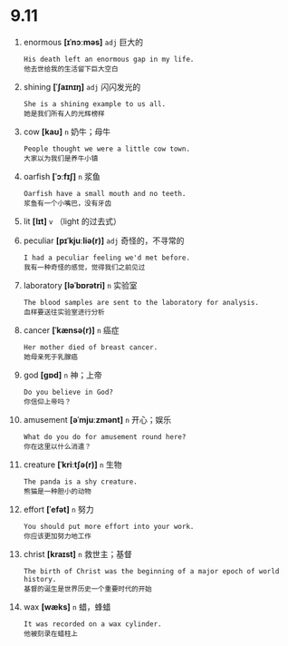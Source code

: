 # 9.11


1. enormous **[ɪˈnɔːməs]** `adj` 巨大的
    ```
    His death left an enormous gap in my life.
    他去世给我的生活留下巨大空白
    ```

2. shining **[ˈʃaɪnɪŋ]** `adj` 闪闪发光的
    ```
    She is a shining example to us all.
    她是我们所有人的光辉榜样
    ```

3. cow **[kaʊ]** `n` 奶牛；母牛
    ```
    People thought we were a little cow town.
    大家以为我们是养牛小镇
    ```

4. oarfish **[ˈɔːfɪʃ]** `n` 浆鱼
    ```
    Oarfish have a small mouth and no teeth.
    浆鱼有一个小嘴巴，没有牙齿
    ```

5. lit **[lɪt]** `v` （light 的过去式）

6. peculiar **[pɪˈkjuːliə(r)]** `adj` 奇怪的，不寻常的
    ```
    I had a peculiar feeling we'd met before.
    我有一种奇怪的感觉，觉得我们之前见过
    ```

7. laboratory **[ləˈbɒrətri]** `n` 实验室
    ```
    The blood samples are sent to the laboratory for analysis.
    血样要送往实验室进行分析
    ```

8. cancer **[ˈkænsə(r)]** `n` 癌症
    ```
    Her mother died of breast cancer.
    她母亲死于乳腺癌
    ```

9. god **[ɡɒd]** `n` 神；上帝
    ```
    Do you believe in God?
    你信仰上帝吗？
    ```

10. amusement **[əˈmjuːzmənt]** `n` 开心；娱乐
    ```
    What do you do for amusement round here?
    你在这里以什么消遣？
    ```

11. creature **[ˈkriːtʃə(r)]** `n` 生物
    ```
    The panda is a shy creature.
    熊猫是一种胆小的动物
    ```

12. effort **[ˈefət]** `n` 努力
    ```
    You should put more effort into your work.
    你应该更加努力地工作
    ```

13. christ **[kraɪst]** `n` 救世主；基督
    ```
    The birth of Christ was the beginning of a major epoch of world history.
    基督的诞生是世界历史一个重要时代的开始
    ```

14. wax **[wæks]** `n` 蜡，蜂蜡
    ```
    It was recorded on a wax cylinder.
    他被刻录在蜡柱上
    ```
